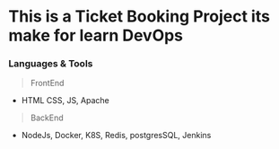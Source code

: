 # This is a Ticket Booking Project its make for learn DevOps 
### Languages & Tools
> FrontEnd
- HTML CSS, JS, Apache
> BackEnd
- NodeJs, Docker, K8S, Redis, postgresSQL, Jenkins

